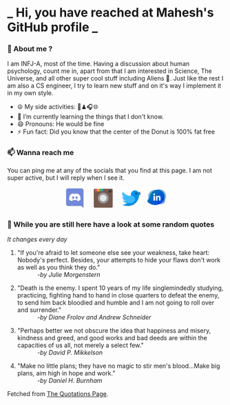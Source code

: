 # **_ Hi, you have reached at Mahesh's GitHub profile _**
### 🌸 About me ?
I am INFJ-A, most of the time. Having a discussion about human psychology, count me in, apart from that I am interested in Science, The Universe, and all other super cool stuff including Aliens 🤫. Just like the rest I am also a CS engineer, I try to learn new stuff and on it's way I implement it in my own style. 
- ☮ My side activities: 🎨♟🎧🌐
- 🌱 I’m currently learning the things that I don't know.
- 😄 Pronouns: He would be fine
- ⚡ Fun fact: Did you know that the center of the Donut is 100% fat free

### 📫 Wanna reach me
You can ping me at any of the socials that you find at this page. I am not super active, but I will reply when I see it.
<p align="center">
<a href="https://discordapp.com/users/733328856957714472"><img src="./Assets/Papirus-Team-Papirus-Apps-Discord.svg" height="50px" width="50px" ></a>&nbsp; &nbsp;  
<a href ="https://instagram.com/obl1v_on"><img src="./Assets/Papirus-Team-Papirus-Apps-Instagram.svg" height="50px" width="50px" ></a>&nbsp;  &nbsp; 
<a href ="https://twitter.com/MaheshN2000"><img src="./Assets/Papirus-Team-Papirus-Apps-Twitter.svg" height ="50px" width="50px" ></a>&nbsp;
<a href ="https://linkedin.com/in/mahesh2000"><img src="./Assets/in.png" height ="50px" width="50px" ></a>

</p>



### 🔰 While you are still here have a look at some random quotes
*It changes every day*

<!-- BLOG-POST-LIST:START -->
 1.  "If you're afraid to let someone else see your weakness, take heart: Nobody's perfect. Besides, your attempts to hide your flaws don't work as well as you think they do." <br> &emsp;&emsp;&emsp; <i>-by Julie Morgenstern</i> 

 2.  "Death is the enemy. I spent 10 years of my life singlemindedly studying, practicing, fighting hand to hand in close quarters to defeat the enemy, to send him back bloodied and humble and I am not going to roll over and surrender." <br> &emsp;&emsp;&emsp; <i>-by Diane Frolov and Andrew Schneider</i> 

 3.  "Perhaps better we not obscure the idea that happiness and misery, kindness and greed, and good works and bad deeds are within the capacities of us all, not merely a select few." <br> &emsp;&emsp;&emsp; <i>-by David P. Mikkelson</i> 

 4.  "Make no little plans; they have no magic to stir men's blood...Make big plans, aim high in hope and work." <br> &emsp;&emsp;&emsp; <i>-by Daniel H. Burnham</i> 
<!-- BLOG-POST-LIST:END -->
Fetched from <a href="http://www.quotationspage.com/data/mqotd.rss"> The Quotations Page</a>.
<!-- The above quotes are fetched from " http://www.quotationspage.com/data/mqotd.rss " and the github action used was gautamkrishnar/blog-post-workflow@master -->
